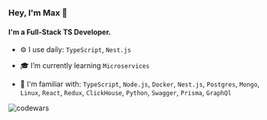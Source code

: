 ### Hey, I'm Max 👋

#### I'm a Full-Stack TS Developer.

- ⚙️ I use daily: `TypeScript`, `Nest.js`

- 🎓 I’m currently learning `Microservices`

- 🙌 I'm familiar with: `TypeScript`, `Node.js`, `Docker`, `Nest.js`, `Postgres`, `Mongo`, `Linux`, `React`, `Redux`, `ClickHouse`, `Python`, `Swagger`, `Prisma`, `GraphQl`

![codewars](https://www.codewars.com/users/MaximusPython/badges/small)
